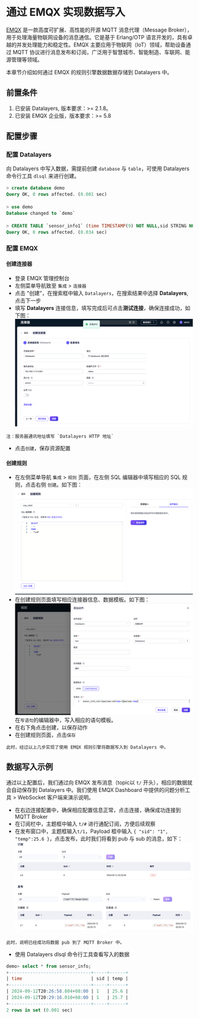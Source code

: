 # 通过 EMQX 实现数据写入

[EMQX](https://www.emqx.com/en) 是一款高度可扩展、高性能的开源 MQTT 消息代理（Message Broker），用于处理海量物联网设备的消息通信。它是基于 Erlang/OTP 语言开发的，具有卓越的并发处理能力和稳定性。EMQX 主要应用于物联网（IoT）领域，帮助设备通过 MQTT 协议进行消息发布和订阅，广泛用于智慧城市、智能制造、车联网、能源管理等领域。

本章节介绍如何通过 EMQX 的规则引擎数据数据存储到 Datalayers 中。

## 前置条件
1. 已安装 Datalayers, 版本要求：>= 2.1.8。
2. 已安装 EMQX 企业版，版本要求：>= 5.8

## 配置步骤

### 配置 Datalayers 
向 Datalayers 中写入数据，需提前创建 `database` 与 `table`，可使用 Datalayers 命令行工具 `dlsql` 来进行创建。

```sql
> create database demo
Query OK, 0 rows affected. (0.001 sec)

> use demo
Database changed to `demo`

> CREATE TABLE `sensor_info1` (time TIMESTAMP(9) NOT NULL,sid STRING NOT NULL,temp DOUBLE,timestamp key(time))PARTITION BY HASH (sid) PARTITIONS 1 ENGINE=TimeSeries
Query OK, 0 rows affected. (0.034 sec)

```


### 配置 EMQX
#### 创建连接器
- 登录 EMQX 管理控制台
- 左侧菜单导航致至 `集成` > `连接器`
- 点击 "创建"，在搜索框中输入 `Datalayers`，在搜索结果中选择 **Datalayers**, 点击下一步
- 填写 **Datalayers** 连接信息，填写完成后可点击**测试连接**，确保连接成功，如下图：
![demo](../assets/datalayers-with-emqx.jpg)
```
注：服务器通讯地址填写 `Datalayers HTTP 地址` 
```
- 点击`创建`，保存资源配置

#### 创建规则
- 在左侧菜单导航 `集成` > `规则` 页面，在左侧 SQL 编辑器中填写相应的 SQL 规则，点击右侧 `创建`。如下图：
  ![create emqx rule](../assets/create_emqx_rule.jpg)
- 在创建规则页面填写相应连接器信息、数据模板。如下图：
  ![create emqx rule](../assets/emqx_rules_action.jpg)
  在`写语句`的编辑器中，写入相应的语句模板。
- 在右下角点击创建，以保存动作
- 在创建规则页面，点击`保存`  
```
此时，经过以上几步实现了使用 EMQX 规则引擎将数据写入到 Datalayers 中。
```
## 数据写入示例
通过以上配置后，我们通过向 EMQX 发布消息（topic以 `t/` 开头），相应的数据就会自动保存到 Datalayers 中。我们使用 EMQX Dashboard 中提供的问题分析工具 > WebSocket 客户端来演示说明。

- 在右边连接配置中，确保相应配置信息正常，点击连接，确保成功连接到 MQTT Broker
- 在订阅栏中，主题框中输入 `t/#` 进行通配订阅，方便后续观察
- 在发布窗口中，主题框输入`t/1`，Payload 框中输入 `{ "sid": "1", "temp":25.6 }`，点击发布，此时我们将看到 pub 与 sub 的消息，如下：
  ![emqx pub sub](../assets/emqx_pub_sub.jpg)
```
此时，说明已经成功将数据 pub 到了 MQTT Broker 中。
```
- 使用 Datalayers dlsql 命令行工具查看写入的数据
```sql
demo> select * from sensor_info;
+-------------------------------+-----+------+
| time                          | sid | temp |
+-------------------------------+-----+------+
| 2024-09-12T20:26:58.804+08:00 | 1   | 25.6 |
| 2024-09-12T20:29:16.010+08:00 | 1   | 25.7 |
+-------------------------------+-----+------+
2 rows in set (0.001 sec)
```

